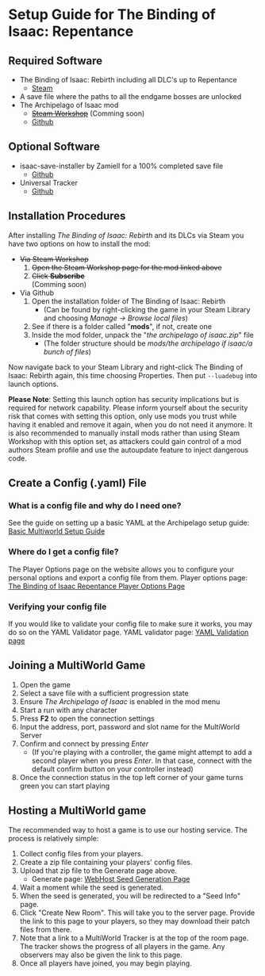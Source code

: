# Setup Guide for The Binding of Isaac: Repentance

## Required Software
- The Binding of Isaac: Rebirth including all DLC's up to Repentance
  - [Steam](https://store.steampowered.com/bundle/2405/The_Binding_of_Isaac_Rebirth_Complete_Bundle/)
- A save file where the paths to all the endgame bosses are unlocked
- The Archipelago of Isaac mod
  - ~~[Steam Workshop]()~~ (Comming soon)
  - [Github](https://github.com/NaveTK/the-archipelago-of-isaac/releases/tag/v0.1)

## Optional Software
- isaac-save-installer by Zamiell for a 100% completed save file
  - [Github](https://github.com/Zamiell/isaac-save-installer/)
- Universal Tracker
  - [Github](https://github.com/FarisTheAncient/Archipelago/blob/tracker/worlds/tracker/docs/setup.md)

## Installation Procedures
After installing *The Binding of Isaac: Rebirth* and its DLCs via Steam you have two options on how to install the mod:
- ~~Via Steam Workshop~~
  1. ~~Open the Steam Workshop page for the mod linked above~~
  2. ~~Click **Subscribe**~~  
     (Comming soon)
- Via Github
  1. Open the installation folder of The Binding of Isaac: Rebirth
     - (Can be found by right-clicking the game in your Steam Library and choosing *Manage -> Browse local files*)
  2. See if there is a folder called "**mods**", if not, create one
  3. Inside the mod folder, unpack the "*the archipelago of isaac.zip*" file
     - (The folder structure should be *mods/the archipelago if isaac/a bunch of files*)

Now navigate back to your Steam Library and right-click The Binding of Isaac: Rebirth again, this time choosing Properties. Then put `--luadebug` into launch options.

**Please Note**: Setting this launch option has security implications but is required for network capability. Please inform yourself about the security risk that comes with setting this option, only use mods you trust while having it enabled and remove it again, when you do not need it anymore. It is also recommended to manually install mods rather than using Steam Workshop with this option set, as attackers could gain control of a mod authors Steam profile and use the autoupdate feature to inject dangerous code.

## Create a Config (.yaml) File

### What is a config file and why do I need one?

See the guide on setting up a basic YAML at the Archipelago setup
guide: [Basic Multiworld Setup Guide](/tutorial/Archipelago/setup/en)

### Where do I get a config file?

The Player Options page on the website allows you to configure your personal options and export a config file from
them. Player options page: [The Binding of Isaac Repentance Player Options Page](/games/The%20Binding%20of%20Isaac%20Repentance/player-options)

### Verifying your config file

If you would like to validate your config file to make sure it works, you may do so on the YAML Validator page. YAML
validator page: [YAML Validation page](/check)

## Joining a MultiWorld Game
1. Open the game
2. Select a save file with a sufficient progression state
3. Ensure *The Archipelago of Isaac* is enabled in the mod menu
4. Start a run with any character
5. Press **F2** to open the connection settings
6. Input the address, port, password and slot name for the MultiWorld Server
7. Confirm and connect by pressing *Enter*
   - (If you're playing with a controller, the game might attempt to add a second player when you press *Enter*. In that case, connect with the default confirm button on your controller instead)
8. Once the connection status in the top left corner of your game turns green you can start playing

## Hosting a MultiWorld game
The recommended way to host a game is to use our hosting service. The process is relatively simple:

1. Collect config files from your players.
2. Create a zip file containing your players' config files.
3. Upload that zip file to the Generate page above.
   - Generate page: [WebHost Seed Generation Page](/generate)
4. Wait a moment while the seed is generated.
5. When the seed is generated, you will be redirected to a "Seed Info" page.
6. Click "Create New Room". This will take you to the server page. Provide the link to this page to your players, so they may download their patch files from there.
7. Note that a link to a MultiWorld Tracker is at the top of the room page. The tracker shows the progress of all players in the game. Any observers may also be given the link to this page.
8. Once all players have joined, you may begin playing.
